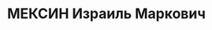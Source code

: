 ---
title: МЕКСИН Израиль Маркович
description: учился в Одесском художественном училище в 1912 - 1914 годах. Участвовал
  во всех выставках "независимых" с 1916 по 1919 годы, на которых показывал живопись
  и графику в кубистическом стиле. Темы его работ - мир театра, балет, ночное кафе.
  Картины часто стилизованные, с большой долей условности, но всегда остро характерные,
  сделанные с искренней любовью к театру. В начале 1920-х годов Израиль Мексин уехал
  в Москву. Последний раз его работы — зарисовки актеров в спектаклях московских театров
  были показаны на юбилейной выставке 1937 года. После этого имя Израиля Мексина нигде
  не встречается, вероятно, художник сгинул в советских застенках.
---
